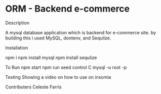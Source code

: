 # ORM - Backend e-commerce

Description

A mysql database application which is backend for e-commerce site. by building this i used MySQL, dontenv, and Sequlize.

Installation 

npm i
npm install mysql
npm install sequlize


To Run
npm start
npm run seed 
control C 
mysql -u root -p

Testing 
Showing a video on how to use on insomia 

Contributers 
Celeste Farris 

